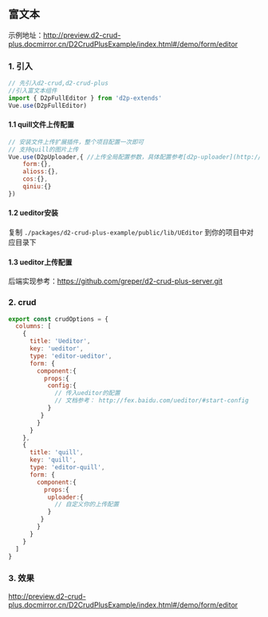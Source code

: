 ## 富文本
示例地址：http://preview.d2-crud-plus.docmirror.cn/D2CrudPlusExample/index.html#/demo/form/editor

###  1. 引入   
```javascript
// 先引入d2-crud,d2-crud-plus
//引入富文本组件
import { D2pFullEditor } from 'd2p-extends'
Vue.use(D2pFullEditor)
```
#### 1.1 quill文件上传配置
```js
// 安装文件上传扩展插件，整个项目配置一次即可
// 支持quill的图片上传
Vue.use(D2pUploader,{ //上传全局配置参数，具体配置参考[d2p-uploader](http://d2-crud-plus.docmirror.cn/d2-crud-plus/guide/extends/uploader.html)
    form:{},
    alioss:{},
    cos:{},
    qiniu:{}
}) 
```

#### 1.2 ueditor安装
复制 `./packages/d2-crud-plus-example/public/lib/UEditor` 到你的项目中对应目录下

#### 1.3 ueditor上传配置
后端实现参考：https://github.com/greper/d2-crud-plus-server.git

###  2. crud 
```javascript
export const crudOptions = {
  columns: [
    {
      title: 'Ueditor',
      key: 'ueditor',
      type: 'editor-ueditor',
      form: {
        component:{
          props:{
           config:{
             // 传入ueditor的配置
             // 文档参考： http://fex.baidu.com/ueditor/#start-config
           }   
         }
        }
      } 
    },
    {
      title: 'quill',
      key: 'quill',
      type: 'editor-quill',
      form: {
        component:{
          props:{
           uploader:{
             // 自定义你的上传配置
           }   
         }
        }
      } 
    }
  ]
}
```
###  3. 效果
 http://preview.d2-crud-plus.docmirror.cn/D2CrudPlusExample/index.html#/demo/form/editor
 


